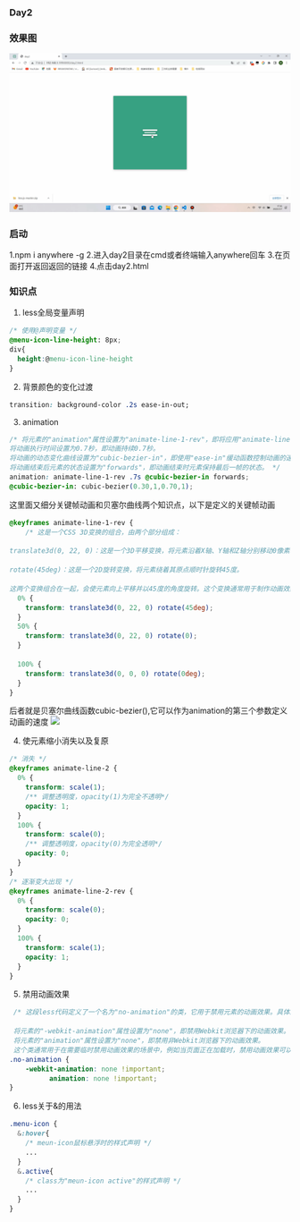 ### Day2
### 效果图
<img src="./day2.gif"/>

### 启动
1.npm i anywhere -g
2.进入day2目录在cmd或者终端输入anywhere回车
3.在页面打开返回返回的链接
4.点击day2.html
### 知识点

1. less全局变量声明

```css
/* 使用@声明变量 */
@menu-icon-line-height: 8px;
div{
  height:@menu-icon-line-height
}
```
2. 背景颜色的变化过渡
```css
transition: background-color .2s ease-in-out;
```
3. animation
```css
/* 将元素的"animation"属性设置为"animate-line-1-rev"，即将应用"animate-line-1-rev"关键帧动画。
将动画执行时间设置为0.7秒，即动画持续0.7秒。
将动画的动态变化曲线设置为"cubic-bezier-in"，即使用"ease-in"缓动函数控制动画的速度变化。
将动画结束后元素的状态设置为"forwards"，即动画结束时元素保持最后一帧的状态。 */
animation: animate-line-1-rev .7s @cubic-bezier-in forwards;
@cubic-bezier-in: cubic-bezier(0.30,1,0.70,1);
```
这里面又细分关键帧动画和贝塞尔曲线两个知识点，以下是定义的关键帧动画
```css
@keyframes animate-line-1-rev {
    /* 这是一个CSS 3D变换的组合，由两个部分组成：

translate3d(0, 22, 0)：这是一个3D平移变换，将元素沿着X轴、Y轴和Z轴分别移动0像素、22像素和0像素。

rotate(45deg)：这是一个2D旋转变换，将元素绕着其原点顺时针旋转45度。

这两个变换组合在一起，会使元素向上平移并以45度的角度旋转。这个变换通常用于制作动画效果或视觉效果，可以让元素在3D空间中移动、旋转或缩放。 */
  0% {
    transform: translate3d(0, 22, 0) rotate(45deg);
  }
  50% {
    transform: translate3d(0, 22, 0) rotate(0);
  }

  100% {
    transform: translate3d(0, 0, 0) rotate(0deg);
  }
}
```
后者就是贝塞尔曲线函数cubic-bezier(),它可以作为animation的第三个参数定义动画的速度
<image src="./贝塞尔曲线.png" />

4. 使元素缩小消失以及复原

```css
/* 消失 */
@keyframes animate-line-2 {
  0% {
    transform: scale(1);
    /** 调整透明度，opacity(1)为完全不透明*/
    opacity: 1;
  }
  100% {
    transform: scale(0);
    /** 调整透明度，opacity(0)为完全透明*/
    opacity: 0;
  }
}
/* 逐渐变大出现 */
@keyframes animate-line-2-rev {
  0% {
    transform: scale(0);
    opacity: 0;
  }
  100% {
    transform: scale(1);
    opacity: 1;
  }
}
```
5. 禁用动画效果

```css
 /* 这段less代码定义了一个名为"no-animation"的类，它用于禁用元素的动画效果。具体来说，通过此类，当应用在某个元素上时，它会执行以下操作：

 将元素的"-webkit-animation"属性设置为"none"，即禁用Webkit浏览器下的动画效果。
 将元素的"animation"属性设置为"none"，即禁用非Webkit浏览器下的动画效果。
 这个类通常用于在需要临时禁用动画效果的场景中，例如当页面正在加载时，禁用动画效果可以减轻页面的负担，加速页面加载；或者在特殊的交互场景中，禁用动画可以使得页面具有更好的交互体验。"!important"是一个CSS属性的特殊关键字，表示当前属性的优先级高于其他属性，无论其他属性的权重如何，都会应用当前属性的值。 */
.no-animation {
	-webkit-animation: none !important;
          animation: none !important; 
}
```
6. less关于&的用法

```css
.menu-icon {
  &:hover{
    /* meun-icon鼠标悬浮时的样式声明 */
    ...
  }
  &.active{
    /* class为"meun-icon active"的样式声明 */
    ...
  }
}
```